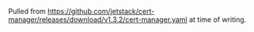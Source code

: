Pulled from https://github.com/jetstack/cert-manager/releases/download/v1.3.2/cert-manager.yaml at time of writing.